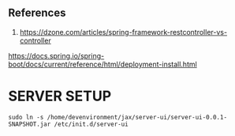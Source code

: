 ## References
1. https://dzone.com/articles/spring-framework-restcontroller-vs-controller


https://docs.spring.io/spring-boot/docs/current/reference/html/deployment-install.html


# SERVER SETUP
```
sudo ln -s /home/devenvironment/jax/server-ui/server-ui-0.0.1-SNAPSHOT.jar /etc/init.d/server-ui
```